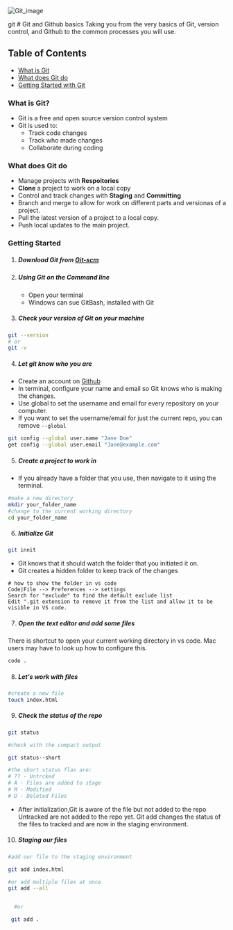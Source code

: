 ![Git_image](/Git_image.png)

git # Git and Github basics
Taking you from the very basics of Git, version control, and Github to the common processes you will use.

## Table of Contents
- [What is Git](#what-is-git)
- [What does Git do](#what-does-git-do)
- [Getting Started with Git](#getting-started)


### What is Git?
- Git is a free and open source version control system
- Git is used to:
  - Track code changes
  - Track who made changes
  - Collaborate during coding

### What does Git do
- Manage projects with **Respoitories**  
- **Clone** a project to work on a local copy
- Control and track changes with **Staging** and **Committing**
- Branch and merge to allow for work on different parts and versionas of a project.
- Pull the latest version of a project to a local copy.
- Push local updates to the main project.

### Getting Started
1. ##### Download Git from [Git-scm](htttps://git-scm.com)
2. ##### Using Git on the Command line
   - Open your terminal
   - Windows can sue GitBash, installed with Git

3. ##### Check your version of Git on your machine

```bash
git --version
# or
git -v
```
4. ##### Let git know who you are
- Create an account on [Github](https://github.com)
- In terminal, configure your name and email so Git knows who is making the changes.
- Use global to set the username and email for every repository on your computer.
- If you want to set the username/email for just the current repo, you can remove ```--global```

```bash
git config --global user.name "Jane Doe"
get config --global user.email "Jane@example.com"
```

5. ##### Create a project to work in
- If you already have a folder that you use, then  navigate to it using the terminal.

```bash
#make a new directory
mkdir your_folder_name
#change to the current working directory
cd your_folder_name
```
6. ##### Initialize Git 

```bash
git innit
```
- Git knows that it should watch the folder that you initiated it on.
- Git creates a hidden folder to keep track of the changes

```
# how to show the folder in vs code
Code|File --> Preferences --> settings
Search for "exclude" to find the default exclude list
Edit ".git extension to remove it from the list and allow it to be visible in VS code. 
```
7. ##### Open the text editor and add some files
There is  shortcut to open your current working directory in vs code. Mac users may have to look up how to configure this.

```bash
code .
```
8. ##### Let's work with files
```bash
#create a new file
touch index.html
```
9. ##### Check the status of the repo
```bash
git status

#check with the compact output

git status--short

#the short status flas are:
# ?? - Untrcked
# A - Files are added to stage
# M - Modified
# D - Deleted Files
``` 
- After initialization,Git is aware of the file but not added to the repo
Untracked are not added to the repo yet. Git add changes the status of the files to tracked and are now in the staging environment.

10. ##### Staging our files
```bash
#add our file to the staging environment

git add index.html

#or add multiple files at once
git add --all


  #or 

 git add .
 ``` 